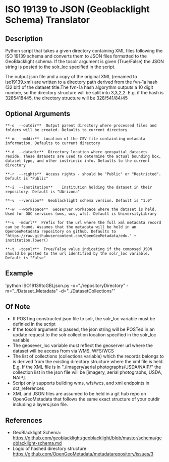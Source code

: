 ISO 19139 to JSON (Geoblacklight Schema) Translator
===================================================


Description
-----------

Python script that takes a given directory containing XML files following the ISO 19139 schema and converts them to JSON files formatted to the GeoBlacklight schema. If the tosolr argument is given (True/False) the JSON string is posted to the solr_loc specified in the script.

The output json file and a copy of the original XML (renamed to iso19139.xml) are written to a directory path derived from the fvn-1a hash (32 bit) of the dataset title.The fvn-1a hash algorythm outputs a 10 digit number, so the directory structure will be split into 3,3,2,2. E.g. if the hash is 3285418445, the directory structure will be 328/541/84/45


Optional Arguments
------------------

    **-o  --outdir**  Output parent directory where processed files and folders will be created. Defaults to current directory

    **-m  --mddir**  Location of the CSV file containting metadata information. Defaults to current directory

    **-d  --datadir**  Directory location where geospatial datasets reside. These datasets are used to determine the actual bounding box, dataset type, and other instrinsic info. Defaults to the current directory

    **-r  --rights**  Access rights - should be "Public" or "Restricted". Default is "Public"

    **-i  --institution**    Institution holding the dataset in their repository. Default is "UArizona"

    **-v  --version**  Geoblacklight schema version. Default is "1.0"

    **-w  --workspace**  Geoserver workspace where the dataset is held. Used for OGC services (wms, wcs, wfs). Default is UniversityLibrary

    **-u  -mdurl**  Prefix for the url where the full xml metadata record can be found. Assumes that the metadata will be held in an OpenGeoMetadata repository on github. Defaults to "https://raw.githubusercontent.com/OpenGeoMetadata/edu." + institution.lower()

    **-t  -tosolr**  True/False value indicating if the composed JSON should be posted to the url identified by the solr_loc variable. Default is "False"



Example
-------
'python ISO19139toGBLjson.py -o="./repositoryDirectory" -m="../Dataset_Metadata" -d="../DatasetCollections"'


Of Note
-------
 - If POSTing constructed json file to solr, the solr_loc variable must be definied in the script
 - If the tosolr argument is passed, the json string will be POSTed in an update request to the solr collection location specified in the solr_loc variable
 - The geosever_loc variable must reflect the geoserver url where the dataset will be access from via WMS, WFS/WCS
 - The list of collections (collections variable) which the records belongs to is derived from the existing directory structure where the xml file is held. E.g. If the XML file is in "./imagery/aerial photographs/USDA/NAIP/" the collection list in the json file will be [imagery, aerial photographs, USDA, NAIP].
 - Script only supports building wms, wfs/wcs, and xml endpoints in dct_references
 - XML and JSON files are assumed to be held in a git hub repo on OpenGeoMetadata that follows the same exact structure of your outdir including a layers.json file.

References
----------
  - GeoBlacklight Schema: https://github.com/geoblacklight/geoblacklight/blob/master/schema/geoblacklight-schema.md
  - Logic of hashed directory structure: https://github.com/OpenGeoMetadata/metadatarepository/issues/3
